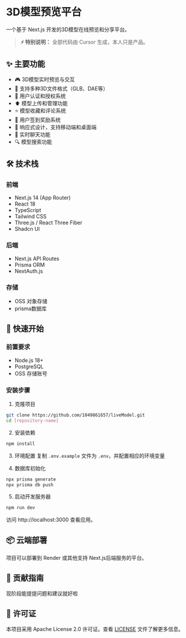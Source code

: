 # 3D模型预览平台

一个基于 Next.js 开发的3D模型在线预览和分享平台。

> **⚡ 特别说明：** 全部代码由 Cursor 生成，本人只是产品。

## ✨ 主要功能

- 🎮 3D模型实时预览与交互
- 📁 支持多种3D文件格式（GLB、DAE等）
- 🔐 用户认证和授权系统
- ⬆️ 模型上传和管理功能
- ⭐ 模型收藏和评论系统
- 📅 用户签到奖励系统
- 📱 响应式设计，支持移动端和桌面端
- 💬 实时聊天功能
- 🔍 模型搜索功能

## 🛠️ 技术栈

### 前端
- Next.js 14 (App Router)
- React 18
- TypeScript
- Tailwind CSS
- Three.js / React Three Fiber
- Shadcn UI

### 后端
- Next.js API Routes
- Prisma ORM
- NextAuth.js

### 存储
- OSS 对象存储
- prisma数据库

## 🚀 快速开始

### 前置要求

- Node.js 18+
- PostgreSQL
- OSS 存储账号

### 安装步骤

1. 克隆项目

```bash
git clone https://github.com/1049861657/liveModel.git
cd [repository-name]
```

2. 安装依赖

```bash
npm install
```

3. 环境配置
复制 `.env.example` 文件为 `.env`，并配置相应的环境变量

4. 数据库初始化

```bash
npx prisma generate
npx prisma db push
```

5. 启动开发服务器

```bash
npm run dev
```

访问 http://localhost:3000 查看应用。

## 📦 云端部署

项目可以部署到 Render 或其他支持 Next.js后端服务的平台。

## 🤝 贡献指南

现阶段能提提问题和建议就好啦

## 📝 许可证

本项目采用 Apache License 2.0 许可证。查看 [LICENSE](./LICENSE) 文件了解更多信息。 